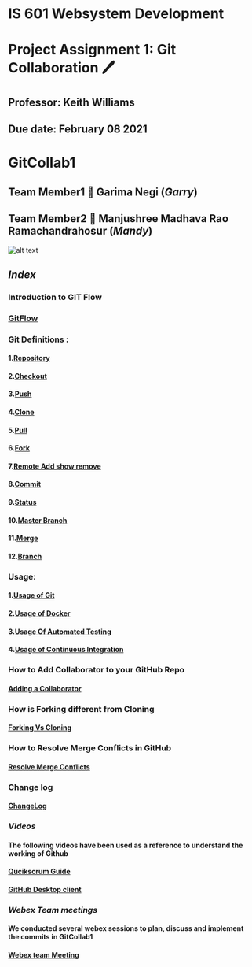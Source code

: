 # IS 601 Websystem Development #
# Project Assignment 1: Git Collaboration :pen:
## Professor: Keith Williams 
## Due date: February 08 2021
# GitCollab1
## Team Member1 :handshake: Garima Negi (*Garry*) 
## Team Member2 :handshake: Manjushree Madhava Rao Ramachandrahosur (*Mandy*)
![alt text](https://www.coderomeos.org/storage/uploads/images/posts/how-to-use-github-simple-github-tutorial-for-beginners-5d75f561e98d4.png)
## *Index* ##
### Introduction to GIT Flow
### [GitFlow](https://github.com/gn32/GitCollab1/blob/main/Git%20Flow.docx)
### Git Definitions :
#### 1.[Repository](https://github.com/gn32/GitCollab1/blob/main/Git%20Definitions/Repository.docx)
#### 2.[Checkout](https://github.com/gn32/GitCollab1/blob/main/Git%20Definitions/Checkout.docx)
#### 3.[Push](https://github.com/gn32/GitCollab1/blob/main/Git%20Definitions/Push.docx)
#### 4.[Clone](https://github.com/gn32/GitCollab1/blob/main/Git%20Definitions/Clone.docx)
#### 5.[Pull](https://github.com/gn32/GitCollab1/blob/main/Git%20Definitions/Pull.docx)
#### 6.[Fork](https://github.com/gn32/GitCollab1/blob/main/Git%20Definitions/Fork.docx)
#### 7.[Remote Add show remove](https://github.com/gn32/GitCollab1/blob/main/Git%20Definitions/Remote%20Add%20show%20remove.docx)
#### 8.[Commit](https://github.com/gn32/GitCollab1/blob/main/Git%20Definitions/Commit.docx)
#### 9.[Status](https://github.com/gn32/GitCollab1/blob/main/Git%20Definitions/Status.docx)
#### 10.[Master Branch](https://github.com/gn32/GitCollab1/blob/main/Git%20Definitions/Master%20Branch.docx)
#### 11.[Merge](https://github.com/gn32/GitCollab1/blob/main/Git%20Definitions/Merge.docx)
#### 12.[Branch](https://github.com/gn32/GitCollab1/blob/main/Git%20Definitions/Branch.docx)
### Usage:
#### 1.[Usage of Git](https://github.com/gn32/GitCollab1/blob/main/Usage/Usage%20of%20Git.docx)
#### 2.[Usage of Docker](https://github.com/gn32/GitCollab1/blob/main/Usage/Usage%20of%20Docker.docx)
#### 3.[Usage Of Automated Testing](https://github.com/gn32/GitCollab1/blob/main/Usage/Usage%20Of%20Automated%20Testing.docx)
#### 4.[Usage of Continuous Integration](https://github.com/gn32/GitCollab1/blob/main/Usage/Usage%20Of%20Continuous%20integration.docx)
### How to Add Collaborator to your GitHub Repo
#### [Adding a Collaborator](https://github.com/gn32/GitCollab1/blob/main/Adding%20a%20collaborator%20to%20a%20GitHub%20Repository.docx)
### How is Forking different from Cloning
#### [Forking Vs Cloning](https://github.com/gn32/GitCollab1/blob/main/Forking%20Vs%20Cloning.docx)
### How to Resolve Merge Conflicts in GitHub
#### [Resolve Merge Conflicts](https://github.com/gn32/GitCollab1/blob/main/Resolving%20Merge%20conflicts%20in%20GitHub.docx)
### Change log
#### [ChangeLog](https://github.com/gn32/GitCollab1/blob/main/Change_Log.docx)
### *Videos* 
#### The following videos have been used as a reference to understand the working of Github
#### [Qucikscrum Guide](https://guide.quickscrum.com/git-guide/)
#### [GitHub Desktop client](https://idratherbewriting.com/learnapidoc/pubapis_github_desktop_client.html)
### *Webex Team meetings*
#### We conducted several webex sessions to plan, discuss and implement the commits in GitCollab1
#### [Webex team Meeting](https://github.com/gn32/GitCollab1/blob/branch_gn_3/Git%20Webex%20meeting.png)
